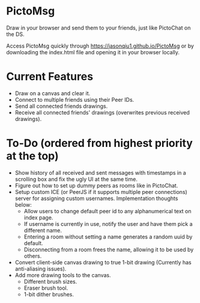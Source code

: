 # PictoMsg
Draw in your browser and send them to your friends, just like PictoChat on the DS.

Access PictoMsg quickly through https://jasonqiu1.github.io/PictoMsg or by downloading the index.html file and opening it in your browser locally.


# Current Features
- Draw on a canvas and clear it.
- Connect to multiple friends using their Peer IDs.
- Send all connected friends drawings.
- Receive all connected friends' drawings (overwrites previous received drawings).


# To-Do (ordered from highest priority at the top)
- Show history of all received and sent messages with timestamps in a scrolling box and fix the ugly UI at the same time.
- Figure out how to set up dummy peers as rooms like in PictoChat.
- Setup custom ICE (or PeerJS if it supports multiple peer connections) server for assigning custom usernames. Implementation thoughts below:
  + Allow users to change default peer id to any alphanumerical text on index page.
  + If username is currently in use, notify the user and have them pick a different name.
  + Entering a room without setting a name generates a random uuid by default.
  + Disconnecting from a room frees the name, allowing it to be used by others.
- Convert client-side canvas drawing to true 1-bit drawing (Currently has anti-aliasing issues).
- Add more drawing tools to the canvas.
  + Different brush sizes.
  + Eraser brush tool.
  + 1-bit dither brushes.
